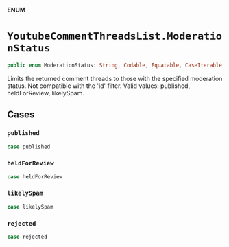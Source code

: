 **ENUM**

# `YoutubeCommentThreadsList.ModerationStatus`

```swift
public enum ModerationStatus: String, Codable, Equatable, CaseIterable
```

Limits the returned comment threads to those with the specified moderation status. Not compatible with the 'id' filter. Valid values: published, heldForReview, likelySpam.

## Cases
### `published`

```swift
case published
```

### `heldForReview`

```swift
case heldForReview
```

### `likelySpam`

```swift
case likelySpam
```

### `rejected`

```swift
case rejected
```
